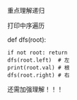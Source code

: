 重点理解递归

打印中序遍历

def dfs(root):

    if not root: return
    dfs(root.left)  # 左
    print(root.val) # 根
    dfs(root.right) # 右
    
还需加强理解！！！

